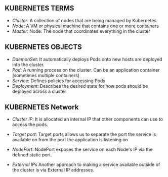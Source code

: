 
## KUBERNETES TERMS

 * *Cluster*: A collection of nodes that are being managed by Kubernetes
 * *Node*: A VM or physical machine that contains one or more containers
 * *Master*: Node: The node that coordinates everything in the cluster

## KUBERNETES OBJECTS

 * *DaemonSet*: It automatically deploys Pods onto new hosts are deployed into the cluster.
 * *Pod*: A running process on the cluster. Can be an application container (sometimes multiple containers)
 * *Service*: Defines policies for accessing Pods
 * *Deployment*: Describes the desired state for how pods should be deployed across a cluster



## KUBERNETES Network

 * *Cluster IP*: It is allocated an internal IP that other components can use to access the pods.

 * *Target port*: Target ports allows us to separate the port the service is available on from the port the application is listening on

 * *NodePort*: NodePort exposes the service on each Node's IP via the defined static port.

 * *External IPs* Another approach to making a service available outside of the cluster is via External IP addresses.


